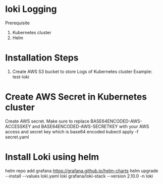 # loki Logging

Prerequisite
1. Kubernetes cluster
2. Helm

# Installation Steps
1. Create AWS S3 bucket to store Logs of Kubernetes cluster Example: test-loki
   
# Create AWS Secret in Kubernetes cluster
Create AWS secret. Make sure to replace BASE64ENCODED-AWS-ACCESSKEY and BASE64ENCODED-AWS-SECRETKEY with your AWS access and secret key which is base64 encoded
 kubectl apply -f secret.yaml   

# Install Loki using helm
   helm repo add grafana https://grafana.github.io/helm-charts
   helm upgrade --install --values loki.yaml loki grafana/loki-stack --version 2.10.0 -n loki

